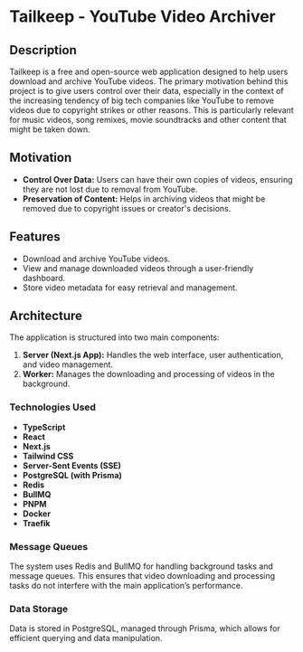 # Tailkeep - YouTube Video Archiver

## Description
Tailkeep is a free and open-source web application designed to help users download and archive YouTube videos. The primary motivation behind this project is to give users control over their data, especially in the context of the increasing tendency of big tech companies like YouTube to remove videos due to copyright strikes or other reasons. This is particularly relevant for music videos, song remixes, movie soundtracks and other content that might be taken down.

## Motivation
- **Control Over Data:** Users can have their own copies of videos, ensuring they are not lost due to removal from YouTube.
- **Preservation of Content:** Helps in archiving videos that might be removed due to copyright issues or creator's decisions.

## Features
- Download and archive YouTube videos.
- View and manage downloaded videos through a user-friendly dashboard.
- Store video metadata for easy retrieval and management.

## Architecture
The application is structured into two main components:
1. **Server (Next.js App):** Handles the web interface, user authentication, and video management.
2. **Worker:** Manages the downloading and processing of videos in the background.

### Technologies Used
- **TypeScript**
- **React**
- **Next.js**
- **Tailwind CSS**
- **Server-Sent Events (SSE)**
- **PostgreSQL (with Prisma)**
- **Redis**
- **BullMQ**
- **PNPM**
- **Docker**
- **Traefik**

### Message Queues
The system uses Redis and BullMQ for handling background tasks and message queues. This ensures that video downloading and processing tasks do not interfere with the main application’s performance.

### Data Storage
Data is stored in PostgreSQL, managed through Prisma, which allows for efficient querying and data manipulation.
